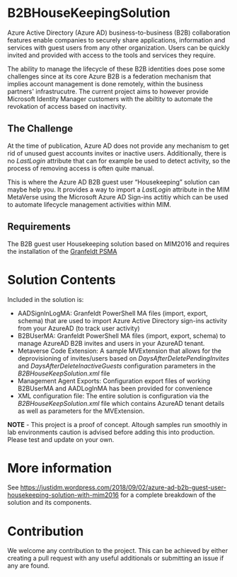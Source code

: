# B2BHouseKeepingSolution
Azure Active Directory (Azure AD) business-to-business (B2B) collaboration features enable companies to securely share applications, information and services with guest users from any other organization. Users can be quickly invited and provided with access to the tools and services they require. 

The ability to manage the lifecycle of these B2B identities does pose some challenges since at its core Azure B2B is a federation mechanism that implies account management is done remotely, within the business partners' infrastrucutre. The current project aims to however provide Microsoft Identity Manager customers with the abiltity to automate the revokation of access based on inactivity.

## The Challenge
At the time of publication, Azure AD does not provide any mechanism to get rid of unused guest accounts invites or inactive users. Additionally, there is no *LastLogin* attribute that can for example be used to detect activity, so the process of removing access is often quite manual.

This is where the Azure AD B2B guest user “Housekeeping” solution can maybe help you. It provides a way to import a *LastLogin* attribute in the MIM MetaVerse using the Microsoft Azure AD Sign-ins actitiy which can be used to automate lifecycle management activities within MIM.

## Requirements
The B2B guest user Housekeeping solution based on MIM2016 and requires the installation of the [Granfeldt PSMA](https://github.com/sorengranfeldt/psma)

# Solution Contents
Included in the solution is:

- AADSignInLogMA: Granfeldt PowerShell MA files (import, export, schema) that are used to import Azure Active Directory sign-ins activity from your AzureAD (to track user activity)
- B2BUserMA: Granfeldt PowerShell MA files (import, export, schema) to manage AzureAD B2B invites and users in your AzureAD tenant.
- Metaverse Code Extension: A sample MVExtension that allows for the deprovisioning of invites/users based on *DaysAfterDeletePendingInvites* and *DaysAfterDeleteInactiveGuests* configuration parameters in the *B2BHouseKeepSolution.xml* file
- Management Agent Exports: Configuration export files of working B2BUserMA and AADLogInMA has been provided for convenience
- XML configuration file: The entire solution is configuration via the *B2BHouseKeepSolution.xml* file which contains AzureAD tenant details as well as parameters for the MVExtension.

**NOTE** - This project is a proof of concept. Altough samples run smoothly in lab environments caution is advised before adding this into production. Please test and update on your own.

# More information
See https://justidm.wordpress.com/2018/09/02/azure-ad-b2b-guest-user-housekeeping-solution-with-mim2016 for a complete breakdown of the solution and its components.

# Contribution

We welcome any contribution to the project. This can be achieved by either creating a pull request with any useful additionals or submitting an issue if any are found.
